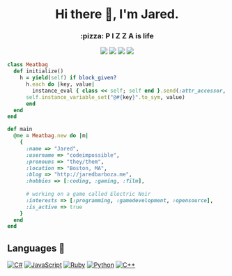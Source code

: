 <h1 align="center">Hi there 👋, I'm Jared.</h1>
<h3 align="center">:pizza: P I Z Z A is life</h3>

<p align="center">
  <a href="https://badges.pufler.dev"><img src="https://badges.pufler.dev/years/codeimpossible?style=flat&labelColor=333333&logoColor=E7E7E7&color=0089FF&label=Years&logo=github" /></a>
  <a href="https://hits.seeyoufarm.com"><img src="https://hits.seeyoufarm.com/api/count/incr/badge.svg?url=https%3A%2F%2Fgithub.com%2Fcodeimpossible&count_bg=%2379C83D&title_bg=%23555555&icon=github.svg&icon_color=%23E7E7E7&title=hits&edge_flat=false" /></a>
  <img src="https://img.shields.io/stackexchange/stackoverflow/r/1980?label=reputation&logo=stackoverflow&logoColor=fff" />
  <a href="https://twitter.com/codeimpossible" target="blank"><img src="https://img.shields.io/badge/Follow-@codeimpossible-FF0069?style=flat&labelColor=333333&logoColor=E7E7E7&logo=twitter" /></a>
</p>

```ruby
class Meatbag
  def initialize()
    h = yield(self) if block_given?
	  h.each do |key, value|
	    instance_eval { class << self; self end }.send(:attr_accessor, key)
      self.instance_variable_set("@#{key}".to_sym, value)
	  end
  end
end

def main
  @me = Meatbag.new do |m|
    {
      :name => "Jared",
      :username => "codeimpossible",
      :pronouns => "they/them",
      :location => "Boston, MA",
      :blog => "http://jaredbarboza.me",
      :hobbies => [:coding, :gaming, :film],
      
      # working on a game called Electric Noir
      :interests => [:programming, :gamedevelopment, :opensource],
      :is_active => true
    }
  end
end
```

Languages 💾
------------
[![C#](      https://img.shields.io/badge/-.net-333333?style=for-the-badge&logo=dotnet&logoColor=white&labelColor=2C39BD          )](https://www.dot.net/)
[![JavaScript](      https://img.shields.io/badge/-JS-333333?style=for-the-badge&logo=javascript&logoColor=white&labelColor=DD3A0A         )](https://www.javascript.com/)
[![Ruby](   https://img.shields.io/badge/-Ruby-333333?style=for-the-badge&logo=ruby&logoColor=white&labelColor=DF9100    )](https://www.ruby-lang.org/en/)
[![Python](   https://img.shields.io/badge/-Python-333333?style=for-the-badge&logo=python&logoColor=white&labelColor=3776FB    )](https://www.python.org/)
[![C++](      https://img.shields.io/badge/-C++-333333?style=for-the-badge&logo=c%2B%2B&logoColor=white&labelColor=00599C      )](https://isocpp.org/)

